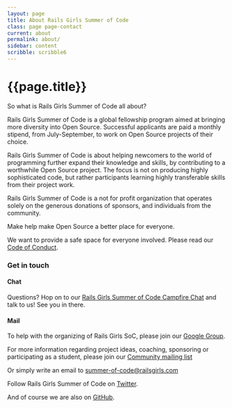 ```yaml
---
layout: page
title: About Rails Girls Summer of Code
class: page page-contact
current: about
permalink: about/
sidebar: content
scribble: scribble6
---
```


# {{page.title}}

So what is Rails Girls Summer of Code all about?

Rails Girls Summer of Code is a global fellowship program aimed at bringing
more diversity into Open Source. Successful applicants are paid a monthly
stipend, from July-September, to work on Open Source projects of their choice.

Rails Girls Summer of Code is about helping newcomers to the world of
programming further expand their knowledge and skills, by contributing to a
worthwhile Open Source project. The focus is not on producing highly
sophisticated code, but rather participants learning highly transferable skills
from their project work.

Rails Girls Summer of Code is a not for profit organization that operates
solely on the generous donations of sponsors, and individuals from the
community.

Make help make Open Source a better place for everyone.

We want to provide a safe space for everyone involved. Please read our
[Code of Conduct](/code-of-conduct).


### Get in touch

#### Chat

Questions? Hop on to our [Rails Girls Summer of Code Campfire Chat](https://railsgirlssummerofcode.campfirenow.com/da52f) and talk to us! See you in there.

#### Mail

To help with the organizing of Rails Girls SoC, please join our
[Google Group](https://groups.google.com/forum/?fromgroups#!forum/rails-girls-summer-of-code).

For more information regarding project ideas, coaching, sponsoring or
participating as a student, please join our
[Community mailing list](https://groups.google.com/forum/#!forum/rails-girls-summer-of-code-communit://groups.google.com/forum/#!forum/rails-girls-summer-of-code-community)

Or simply write an email to [summer-of-code@railsgirls.com](mailto:summer-of-code@railsgirls.com)

Follow Rails Girls Summer of Code on [Twitter](https://twitter.com/RailsGirlsSoC).

And of course we are also on [GitHub](https://github.com/rails-girls-summer-of-code).

